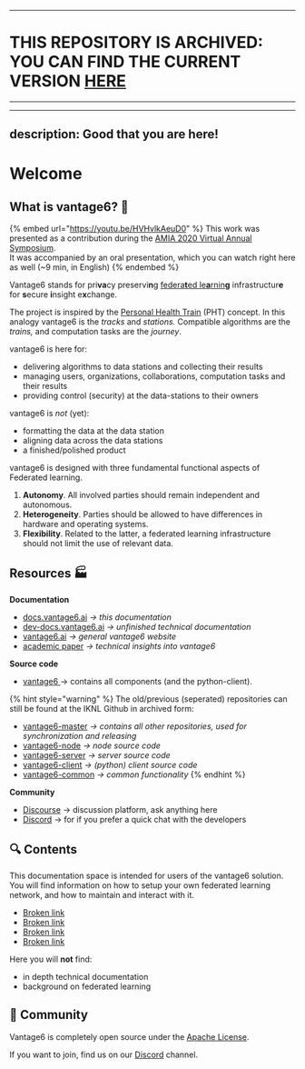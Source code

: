 
----

# THIS REPOSITORY IS ARCHIVED: YOU CAN FIND THE CURRENT VERSION [HERE](https://github.com/vantage6/gitbook-docs)



----


---
description: Good that you are here!
---

# Welcome

## What is vantage6? :train2:

{% embed url="https://youtu.be/HVHvlkAeuD0" %}
This work was presented as a contribution during the [AMIA 2020 Virtual Annual Symposium](https://www.amia.org/amia2020). \
It was accompanied by an oral presentation, which you can watch right here as well (\~9 min, in English)
{% endembed %}

Vantage6 stands for pri**va**cy preservi**n**g [federa**t**ed le**a**rnin**g**](https://en.wikipedia.org/wiki/Federated\_learning) infrastructur**e** for **s**ecure **i**nsight e**x**change.

The project is inspired by the [Personal Health Train](https://pht.health-ri.nl/) (PHT) concept. In this analogy vantage6 is the _tracks_ and _stations._ Compatible algorithms are the _trains,_ and computation tasks are the _journey_.&#x20;

vantage6 is here for:

* delivering algorithms to data stations and collecting their results
* managing users, organizations, collaborations, computation tasks and their results
* providing control (security) at the data-stations to their owners

vantage6 is _not_ (yet):

* formatting the data at the data station
* aligning data across the data stations
* a finished/polished product

vantage6 is designed with three fundamental functional aspects of Federated learning.

1. **Autonomy**. All involved parties should remain independent and autonomous.
2. **Heterogeneity**. Parties should be allowed to have differences in hardware and operating systems.
3. **Flexibility**. Related to the latter, a federated learning infrastructure should not limit the use of relevant data.

## Resources :factory:

**Documentation**

* [docs.vantage6.ai](https://docs.vantage6.ai) _-> this documentation_
* [dev-docs.vantage6.ai](https://dev-docs.vantage6.ai) _-> unfinished technical documentation_
* [vantage6.ai](https://vantage6.ai) _-> general vantage6 website_&#x20;
* [academic paper](https://vantage6.ai/documents/7/moncada-torres2020vantage6\_57GU4Gt.pdf) _-> technical insights into vantage6_

**Source code**

* [vantage6 ](https://github.com/vantage6/vantage6)-> contains all components (and the python-client).&#x20;

{% hint style="warning" %}
The old/previous (seperated) repositories can still be found at the IKNL Github in archived form:&#x20;

* [vantage6-master](https://github.com/iknl/vantage6-mster) _-> contains all other repositories, used for synchronization and releasing_
* [vantage6-node](https://github.com/iknl/vantage6-node) _-> node source code_
* [vantage6-server](https://github.com/iknl/vantage6-server) _-> server source code_
* [vantage6-client](https://github.com/iknl/vantage6-client) _-> (python) client source code_
* [vantage6-common](https://github.com/iknl/vantage6-common) _-> common functionality_
{% endhint %}

**Community**

* [Discourse](https://vantage6.discourse.group/) -> discussion platform, ask anything here
* [Discord](https://discord.gg/yAyFf6Y) -> for if you prefer a quick chat with the developers

## :mag: Contents

This documentation space is intended for users of the vantage6 solution. You will find information on how to setup your own federated learning network, and how to maintain and interact with it.&#x20;

* [Broken link](broken-reference "mention")
* [Broken link](broken-reference "mention")
* [Broken link](broken-reference "mention")
* [Broken link](broken-reference "mention")

Here you will **not** find:

* in depth technical documentation
* background on federated learning

## :handshake: Community

Vantage6 is completely open source under the [Apache License](https://github.com/IKNL/vantage6/blob/master/LICENSE).

If you want to join, find us on our [Discord](https://discord.gg/yAyFf6Y) channel.
